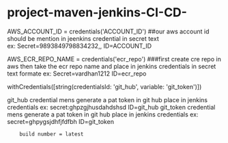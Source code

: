 # project-maven-jenkins-CI-CD-

AWS_ACCOUNT_ID = credentials('ACCOUNT_ID')     ##our aws account id should be mention in jeenkins credential in secret text     
            ex: Secret=9893849798834232,,        ID=ACCOUNT_ID

 AWS_ECR_REPO_NAME = credentials('ecr_repo')    ###first create cre repo in aws then take the ecr repo name and place in jenkins credentials in secret text formate
           ex:  Secret=vardhan1212              ID=ecr_repo


   withCredentials([string(credentialsId: 'git_hub', variable: 'git_token')])

   git_hub credential mens generate a pat token in git hub place in jenkins credentials
           ex: secret:ghpzgjhusdahdshsd      ID=git_hub
     git_token credential mens generate a pat token in git hub place in jenkins credentials
            ex:  secret=ghpygsjdhfjfdfbh     ID=git_token


        build number = latest
